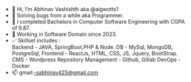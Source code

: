 - 👋 Hi, I’m Abhinav Vashishth aka @aigwotts1
- 👀 Solving bugs from a while aka Programmer.
- 🌱 I completed Bachelors in Computer Software Engineering with CGPA of 9.87.
- 💞️ Working in Software Domain since 2023.
- ✅ Skillset includes :  
      Backend - JAVA, SpringBoot,PHP & Node.
      DB - MySql, MongoDB, PostgreSql,
      Frontend - ReactJs, HTML, CSS, JS, Jquery, BootStrap.
      CMS - Wordpress
      Repository Management - Github, Gitlab
      DevOps - Docker
- 📫 gmail:-sabhinav425@gmail.com

<!---
aigwotts1/aigwotts1 is a ✨ special ✨ repository because its `README.md` (this file) appears on your GitHub profile.
You can click the Preview link to take a look at your changes.
--->
